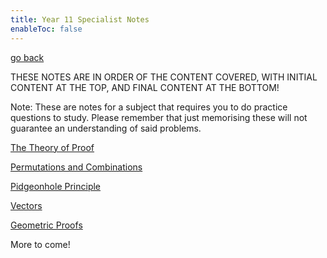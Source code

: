 ```yaml
---
title: Year 11 Specialist Notes
enableToc: false
---
```


[go back](Subjects.md)

THESE NOTES ARE IN ORDER OF THE CONTENT COVERED, WITH INITIAL CONTENT AT THE TOP, AND FINAL CONTENT AT THE BOTTOM!

Note: These are notes for a subject that requires you to do practice questions to study. Please remember that just memorising these will not guarantee an understanding of said problems.


[The Theory of Proof](11Specialist/TheTheoryofProof.md)

[Permutations and Combinations](11Specialist/PerCom.md)

[Pidgeonhole Principle](11Specialist/PidgeonholePrinciple.md)

[Vectors](11Specialist/Vectors.md)

[Geometric Proofs](11Specialist/GeometricProofs.md)

More to come!